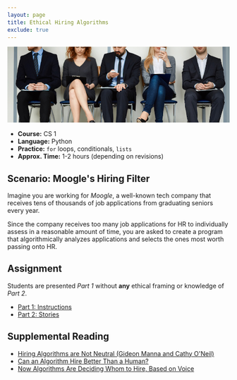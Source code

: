 ```yaml
---
layout: page
title: Ethical Hiring Algorithms
exclude: true
---
```


![ethical hiring](../../img/hiring.jpg)

- **Course:** CS 1
- **Language:** Python
- **Practice:** `for` loops, conditionals, `lists`
- **Approx. Time:** 1-2 hours (depending on revisions)

## Scenario: Moogle's Hiring Filter
Imagine you are working for _Moogle_, a well-known tech company that receives tens of thousands of job applications from graduating seniors every year.

Since the company receives too many job applications for HR to individually assess in a reasonable amount of time, you are asked to create a program that algorithmically analyzes applications and selects the ones most worth passing onto HR.

## Assignment
Students are presented _Part 1_ without **any** ethical framing or knowledge of _Part 2_.
- [Part 1: Instructions](instructions.html)
- [Part 2: Stories](stories.html)

## Supplemental Reading
- [Hiring Algorithms are Not Neutral (Gideon Manna and Cathy O'Neil)](https://hbr.org/2016/12/hiring-algorithms-are-not-neutral)
- [Can an Algorithm Hire Better Than a Human?](https://www.nytimes.com/2015/06/26/upshot/can-an-algorithm-hire-better-than-a-human.html)
- [Now Algorithms Are Deciding Whom to Hire, Based on Voice](https://www.npr.org/sections/alltechconsidered/2015/03/23/394827451/now-algorithms-are-deciding-whom-to-hire-based-on-voice)
